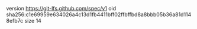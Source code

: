 version https://git-lfs.github.com/spec/v1
oid sha256:c1e69959e634026a4c13d1fb4411bff02ffbffbd8a8bbb05b36a81d1148efb7c
size 14

